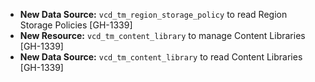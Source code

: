 * **New Data Source:** `vcd_tm_region_storage_policy` to read Region Storage Policies [GH-1339]
* **New Resource:** `vcd_tm_content_library` to manage Content Libraries [GH-1339]
* **New Data Source:** `vcd_tm_content_library` to read Content Libraries [GH-1339]
